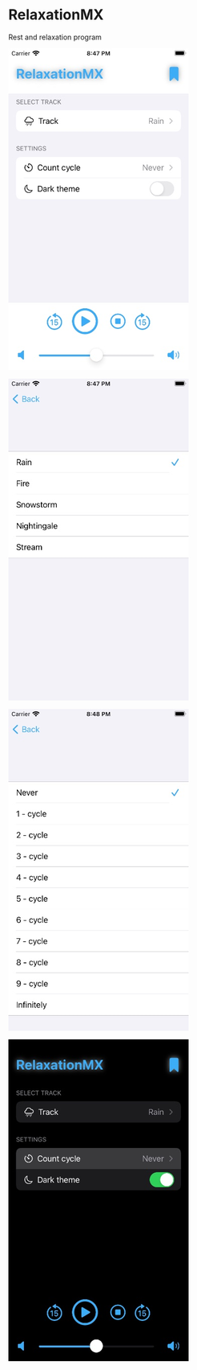 # RelaxationMX
Rest and relaxation program

![alt text](Screen/image_01.jpg "image_01")

![alt text](Screen/image_02.jpg "image_02")

![alt text](Screen/image_03.jpg "image_03")

![alt text](Screen/image_04.jpg "image_04")
